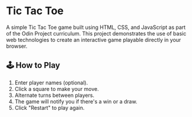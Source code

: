 # Tic Tac Toe
A simple Tic Tac Toe game built using HTML, CSS, and JavaScript as part of the Odin Project curriculum. This project demonstrates the use of basic web technologies to create an interactive game playable directly in your browser.

## 🕹 How to Play
1. Enter player names (optional).
2. Click a square to make your move.
3. Alternate turns between players.
4. The game will notify you if there's a win or a draw.
5. Click "Restart" to play again.